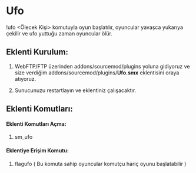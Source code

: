 # Ufo

!ufo <Ölecek Kişi> komutuyla oyun başlatılır, oyuncular yavaşca yukarıya çekilir ve ufo yuttuğu zaman oyuncular ölür.

## Eklenti Kurulum:

1. WebFTP/FTP üzerinden addons/sourcemod/plugins yoluna gidiyoruz ve size verdiğim addons/sourcemod/plugins/**Ufo.smx** eklentisini oraya atıyoruz.

2. Sunucunuzu restartlayın ve eklentiniz çalışacaktır.

## Eklenti Komutları:

#### Eklenti Komutları Açma:

1. sm_ufo

#### Eklentiye Erişim Komutu:
1. flagufo ( Bu komuta sahip oyuncular komutçu hariç oyunu başlatabilir )
